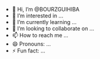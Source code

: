 - 👋 Hi, I’m @BOURZGUIHIBA
- 👀 I’m interested in ...
- 🌱 I’m currently learning ...
- 💞️ I’m looking to collaborate on ...
- 📫 How to reach me ...
- 😄 Pronouns: ...
- ⚡ Fun fact: ...

<!---
BOURZGUIHIBA/BOURZGUIHIBA is a ✨ special ✨ repository because its `README.md` (this file) appears on your GitHub profile.
You can click the Preview link to take a look at your changes.
--->
